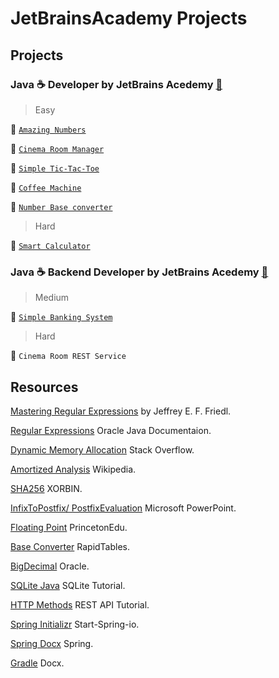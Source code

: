 # JetBrainsAcademy Projects

## Projects

### Java :coffee: Developer by JetBrains Acedemy [:rocket:](https://hyperskill.org/tracks/1)

> Easy

:link: [`Amazing Numbers`](https://github.com/Sanju525/JetBrainsAcademy/tree/main/AmazingNumbers)

:link: [`Cinema Room Manager`](https://github.com/Sanju525/JetBrainsAcademy/tree/main/Cinema%20Room%20Manager/Cinema%20Room%20Manager/task/src/cinema)

:link: [`Simple Tic-Tac-Toe`](https://github.com/Sanju525/JetBrainsAcademy/tree/main/Simple%20Tic-Tac-Toe/Simple%20Tic-Tac-Toe/task/src/tictactoe)

:link: [`Coffee Machine`](https://github.com/Sanju525/JetBrainsAcademy/tree/main/Coffee%20Machine/Coffee%20Machine/task/src/machine)

:link: [`Number Base converter`](https://github.com/Sanju525/JetBrainsAcademy/tree/main/Number%20Base%20Converter/Number%20Base%20Converter/task/src/converter)


> Hard

:link: [`Smart Calculator`](https://github.com/Sanju525/JetBrainsAcademy/tree/main/Smart%20Calculator/Smart%20Calculator/task/src/calculator)

### Java :coffee: Backend Developer by JetBrains Acedemy [:rocket:](https://hyperskill.org/tracks/12)

> Medium

:link: [`Simple Banking System`](https://github.com/Sanju525/JetBrainsAcademy/tree/main/Simple%20Banking%20System/Simple%20Banking%20System/banking)

> Hard

:link: `Cinema Room REST Service`





## Resources
[Mastering Regular Expressions](http://www.amazon.com/exec/obidos/ASIN/0596002890/javasoftsunmicroA) by Jeffrey E. F. Friedl.

[Regular Expressions](https://docs.oracle.com/javase/tutorial/essential/regex/index.html) Oracle Java Documentaion.

[Dynamic Memory Allocation](https://stackoverflow.com/questions/1100311/what-is-the-ideal-growth-rate-for-a-dynamically-allocated-array) Stack Overflow.

[Amortized Analysis](https://en.wikipedia.org/wiki/Amortized_analysis) Wikipedia.

[SHA256](https://xorbin.com/tools/sha256-hash-calculator) XORBIN.

[InfixToPostfix/ PostfixEvaluation](http://www.cs.nthu.edu.tw/~wkhon/ds/ds10/tutorial/tutorial2.pdf) Microsoft PowerPoint.

[Floating Point](https://introcs.cs.princeton.edu/java/91float/) PrincetonEdu.

[Base Converter](https://www.rapidtables.com/convert/number/base-converter.html) RapidTables.

[BigDecimal](https://docs.oracle.com/javase/7/docs/api/java/math/BigDecimal.html) Oracle.

[SQLite Java](https://sqlitetutorial.net/sqlite-java/) SQLite Tutorial.

[HTTP Methods](https://www.restapitutorial.com/lessons/httpmethods.html) REST API Tutorial.

[Spring Initializr](https://start.spring.io/) Start-Spring-io.

[Spring Docx](https://docs.spring.io/spring-framework/docs/current/reference/html/overview.html) Spring.

[Gradle](https://docs.gradle.org/current/samples/sample_building_java_applications_multi_project.html) Docx.
